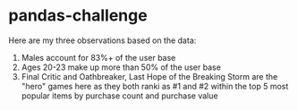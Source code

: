 # pandas-challenge

Here are my three observations based on the data:

1. Males account for 83%+ of the user base
2. Ages 20-23 make up more than 50% of the user base
3. Final Critic and Oathbreaker, Last Hope of the Breaking Storm are the "hero" games here as they both ranki as #1 and #2 within the top 5 most popular items by purchase count and purchase value 

